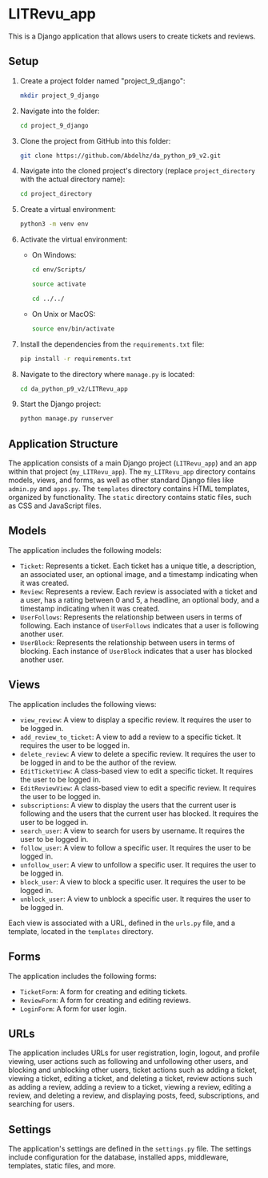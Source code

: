 # LITRevu_app

This is a Django application that allows users to create tickets and reviews.

## Setup

1. Create a project folder named "project_9_django":
    ```bash
    mkdir project_9_django
    ```

2. Navigate into the folder:
    ```bash
    cd project_9_django
    ```

3. Clone the project from GitHub into this folder:
    ```bash
    git clone https://github.com/Abdelhz/da_python_p9_v2.git
    ```

4. Navigate into the cloned project's directory (replace `project_directory` with the actual directory name):
    ```bash
    cd project_directory
    ```

5. Create a virtual environment:
    ```bash
    python3 -m venv env
    ```

6. Activate the virtual environment:
    - On Windows:
        ```bash
        cd env/Scripts/
        ```
        ```bash
        source activate
        ```
        ```bash
        cd ../../
        ```
    - On Unix or MacOS:
        ```bash
        source env/bin/activate
        ```

7. Install the dependencies from the `requirements.txt` file:
    ```bash
    pip install -r requirements.txt
    ```

8. Navigate to the directory where `manage.py` is located:
    ```bash
    cd da_python_p9_v2/LITRevu_app
    ```

9. Start the Django project:
    ```bash
    python manage.py runserver
    ```

## Application Structure

The application consists of a main Django project (`LITRevu_app`) and an app within that project (`my_LITRevu_app`). The `my_LITRevu_app` directory contains models, views, and forms, as well as other standard Django files like `admin.py` and `apps.py`. The `templates` directory contains HTML templates, organized by functionality. The `static` directory contains static files, such as CSS and JavaScript files.

## Models

The application includes the following models:

- `Ticket`: Represents a ticket. Each ticket has a unique title, a description, an associated user, an optional image, and a timestamp indicating when it was created.
- `Review`: Represents a review. Each review is associated with a ticket and a user, has a rating between 0 and 5, a headline, an optional body, and a timestamp indicating when it was created.
- `UserFollows`: Represents the relationship between users in terms of following. Each instance of `UserFollows` indicates that a user is following another user.
- `UserBlock`: Represents the relationship between users in terms of blocking. Each instance of `UserBlock` indicates that a user has blocked another user.

## Views

The application includes the following views:

- `view_review`: A view to display a specific review. It requires the user to be logged in.
- `add_review_to_ticket`: A view to add a review to a specific ticket. It requires the user to be logged in.
- `delete_review`: A view to delete a specific review. It requires the user to be logged in and to be the author of the review.
- `EditTicketView`: A class-based view to edit a specific ticket. It requires the user to be logged in.
- `EditReviewView`: A class-based view to edit a specific review. It requires the user to be logged in.
- `subscriptions`: A view to display the users that the current user is following and the users that the current user has blocked. It requires the user to be logged in.
- `search_user`: A view to search for users by username. It requires the user to be logged in.
- `follow_user`: A view to follow a specific user. It requires the user to be logged in.
- `unfollow_user`: A view to unfollow a specific user. It requires the user to be logged in.
- `block_user`: A view to block a specific user. It requires the user to be logged in.
- `unblock_user`: A view to unblock a specific user. It requires the user to be logged in.

Each view is associated with a URL, defined in the `urls.py` file, and a template, located in the `templates` directory.

## Forms

The application includes the following forms:

- `TicketForm`: A form for creating and editing tickets.
- `ReviewForm`: A form for creating and editing reviews.
- `LoginForm`: A form for user login.

## URLs

The application includes URLs for user registration, login, logout, and profile viewing, user actions such as following and unfollowing other users, and blocking and unblocking other users, ticket actions such as adding a ticket, viewing a ticket, editing a ticket, and deleting a ticket, review actions such as adding a review, adding a review to a ticket, viewing a review, editing a review, and deleting a review, and displaying posts, feed, subscriptions, and searching for users.

## Settings

The application's settings are defined in the `settings.py` file. The settings include configuration for the database, installed apps, middleware, templates, static files, and more.